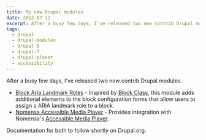 ```yaml
---
title: My new Drupal modules
date: 2012-07-12
excerpt: After a busy few days, I've released two new contrib Drupal modules.
tags:
  - drupal
  - drupal-modules
  - drupal-6
  - drupal-7
  - drupal-planet
  - accessibility
---
```


After a busy few days, I've released two new contrib Drupal modules.

- [Block Aria Landmark Roles](http://drupal.org/project/block_aria_landmark_roles) -
  Inspired by [Block Class](http://drupal.org/project/block_class), this module
  adds additional elements to the block configuration forms that allow users to
  assign a ARIA landmark role to a block.
- [Nomensa Accessible Media Player](http://drupal.org/project/nomensa_amp) -
  Provides integration with Nomensa's
  [Accessible Media Player](https://github.com/nomensa/Accessible-Media-Player).

Documentation for both to follow shortly on Drupal.org.
